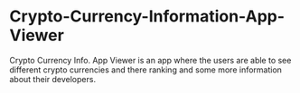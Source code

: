 # Crypto-Currency-Information-App-Viewer
Crypto Currency Info. App Viewer is an app where the users are able to see different crypto currencies and there ranking and some more information about their developers.
